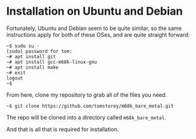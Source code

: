 
# Installation on Ubuntu and Debian
Fortunately, Ubuntu and Debian seem to be quite similar, so the same instructions apply for both of these OSes, and are quite straight forward:

```
~$ sudo su -
[sudo] password for tom:
~# apt install git
~# apt install gcc-m68k-linux-gnu
~# apt install make
~# exit
logout
~$
```

From here, clone my repository to grab all of the files you need.

```
~$ git clone https://github.com/tomstorey/m68k_bare_metal.git
```

The repo will be cloned into a directory called `m68k_bare_metal`.

And that is all that is required for installation.
